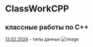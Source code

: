 # ClassWorkCPP
## классные работы по C++
[13.02.2024]((https://github.com/RomanLyashenko/ClassWorkCPP/tree/main/13.02.24)) - типы данных
![image](https://github.com/RomanLyashenko/ClassWorkCPP/assets/159914055/25a18ad3-2276-4ba8-813a-5fda8482330a)



